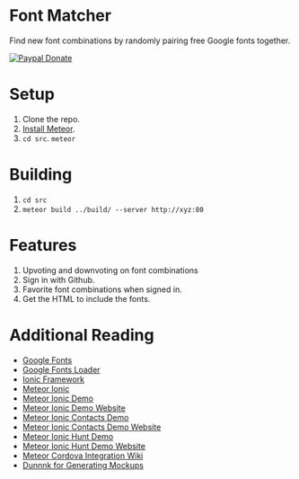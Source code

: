 Font Matcher
============

Find new font combinations by randomly pairing free Google fonts together.

[![Paypal Donate](https://www.paypalobjects.com/en_US/i/btn/btn_donate_LG.gif)](https://www.paypal.com/cgi-bin/webscr?cmd=_s-xclick&hosted_button_id=6UHN983JPPCJL)

# Setup

1. Clone the repo.
2. [Install Meteor](https://www.meteor.com/install).
3. `cd src`. `meteor`

# Building

1. `cd src`
2. `meteor build ../build/ --server http://xyz:80`

# Features

1. Upvoting and downvoting on font combinations
2. Sign in with Github.
3. Favorite font combinations when signed in.
4. Get the HTML to include the fonts.

# Additional Reading

* [Google Fonts](https://www.google.com/fonts)
* [Google Fonts Loader](https://github.com/typekit/webfontloader)
* [Ionic Framework](http://ionicframework.com/docs/)
* [Meteor Ionic](https://github.com/meteoric/meteor-ionic)
* [Meteor Ionic Demo](https://github.com/meteoric/demo)
* [Meteor Ionic Demo Website](http://meteor-ionic.meteor.com/)
* [Meteor Ionic Contacts Demo](https://github.com/meteoric/contacts)
* [Meteor Ionic Contacts Demo Website](http://meteoric-contacts.meteor.com/)
* [Meteor Ionic Hunt Demo](https://github.com/meteoric/meteorhunt)
* [Meteor Ionic Hunt Demo Website](http://meteorhunt.meteor.com/)
* [Meteor Cordova Integration Wiki](https://github.com/meteor/meteor/wiki/Meteor-Cordova-Phonegap-integration)
* [Dunnnk for Generating Mockups](http://dunnnk.com/)
